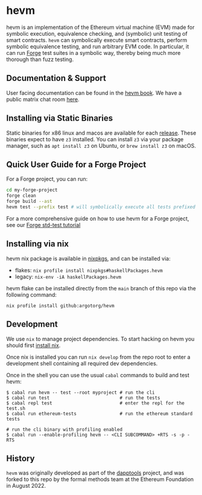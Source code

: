 # hevm
hevm is an implementation of the Ethereum virtual machine (EVM) made for
symbolic execution, equivalence checking, and (symbolic) unit testing of smart
contracts. `hevm` can symbolically execute smart contracts, perform symbolic
equivalence testing, and run arbitrary EVM code. In particular, it can run
[Forge](https://book.getfoundry.sh/forge/writing-tests) test suites in a
symbolic way, thereby being much more thorough than fuzz testing.

## Documentation & Support
User facing documentation can be found in the [hevm book](https://hevm.dev/).
We have a public matrix chat room
[here](https://matrix.to/#/%23hevm%3Amatrix.org).

## Installing via Static Binaries
Static binaries for x86 linux and macos are available for each
[release](https://github.com/argotorg/hevm/releases). These binaries expect to have `z3` installed.
You can install `z3` via your package manager, such as `apt install z3` on Ubuntu,
or `brew install z3` on macOS.

## Quick User Guide for a Forge Project
For a Forge project, you can run:
```bash
cd my-forge-project
forge clean
forge build --ast
hevm test --prefix test # will symbolically execute all tests prefixed with "test"
```

For a more comprehensive guide on how to use hevm for a Forge project, see our [Forge
std-test tutorial](https://hevm.dev/std-test-tutorial.html)

## Installing via nix
hevm nix package is available in
[nixpkgs](https://search.nixos.org/packages?channel=unstable&show=haskellPackages.hevm),
and can be installed via:
- flakes: `nix profile install nixpkgs#haskellPackages.hevm`
- legacy: `nix-env -iA haskellPackages.hevm`

hevm flake can be installed directly from the `main` branch of this repo via the following command:
```plain
nix profile install github:argotorg/hevm
```

## Development
We use `nix` to manage project dependencies. To start hacking on hevm you should first [install
nix](https://nixos.org/download.html).

Once nix is installed you can run `nix develop` from the repo root to enter a development shell
containing all required dev dependencies.

Once in the shell you can use the usual `cabal` commands to build and test hevm:
```plain
$ cabal run hevm -- test --root myproject # run the cli
$ cabal run test                          # run the tests
$ cabal repl test                         # enter the repl for the test.sh
$ cabal run ethereum-tests                # run the ethereum standard tests

# run the cli binary with profiling enabled
$ cabal run --enable-profiling hevm -- <CLI SUBCOMMAND> +RTS -s -p -RTS
```

## History
`hevm` was originally developed as part of the
[dapptools](https://github.com/dapphub/dapptools/) project, and was forked to
this repo by the formal methods team at the Ethereum Foundation in August 2022.

